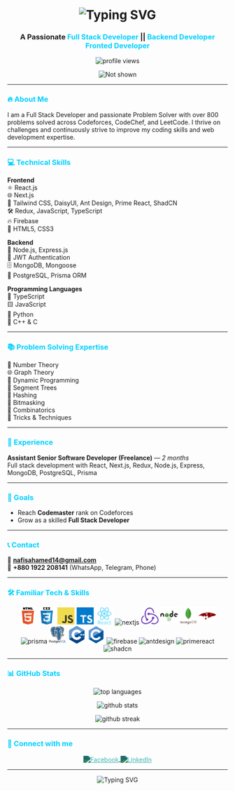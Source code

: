 <h1 align="center">
    <img src="https://readme-typing-svg.herokuapp.com?font=Fira+Code&size=30&duration=3000&pause=1000&color=00D0FF&center=true&vCenter=true&width=435&lines=Hi+there%2C+I'm+Nafis!;Welcome+to+my+GitHub!" alt="Typing SVG" />
</h1>

<h3 align="center">
    A Passionate <span style="color: rgb(0, 208, 255);">Full Stack Developer</span> || <span style="color: rgb(0, 208, 255);">Backend Developer</span>  <span style="color: rgb(0, 208, 255);">Fronted Developer</span>
</h3>

<p align="center">
    <img src="https://komarev.com/ghpvc/?username=nafis200&label=Profile%20views&color=00d0ff&style=flat" alt="profile views" />
</p>

<p align="center">
    <img src="https://i.postimg.cc/5NtM2q3y/web-development1.png" alt="Not shown" width="600" />
</p>

---

<h3 align="left" style="color: rgb(0, 208, 255);">🔥 About Me</h3>

<p>
I am a Full Stack Developer and passionate Problem Solver with over 800 problems solved across Codeforces, CodeChef, and LeetCode. I thrive on challenges and continuously strive to improve my coding skills and web development expertise.
</p>

---

<h3 align="left" style="color: rgb(0, 208, 255);">💻 Technical Skills</h3>

**Frontend**  
⚛️ React.js  
🌐 Next.js  
🎨 Tailwind CSS, DaisyUI, Ant Design, Prime React, ShadCN  
🛠️ Redux, JavaScript, TypeScript  
🔥 Firebase  
🧱 HTML5, CSS3  

**Backend**  
🚀 Node.js, Express.js  
🔐 JWT Authentication  
🗄️ MongoDB, Mongoose  
🐘 PostgreSQL, Prisma ORM  

**Programming Languages**  
💠 TypeScript  
🟨 JavaScript  
🐍 Python  
💙 C++ & C  

---

<h3 align="left" style="color: rgb(0, 208, 255);">📚 Problem Solving Expertise</h3>

🔢 Number Theory  
🌐 Graph Theory  
🔄 Dynamic Programming  
🌲 Segment Trees  
🔑 Hashing  
🔢 Bitmasking  
🎲 Combinatorics  
🧩 Tricks & Techniques  

---

<h3 align="left" style="color: rgb(0, 208, 255);">🚀 Experience</h3>

**Assistant Senior Software Developer (Freelance)** — *2 months*  
Full stack development with React, Next.js, Redux, Node.js, Express, MongoDB, PostgreSQL, Prisma

---

<h3 align="left" style="color: rgb(0, 208, 255);">🎯 Goals</h3>

- Reach **Codemaster** rank on Codeforces  
- Grow as a skilled **Full Stack Developer**  

---

<h3 align="left" style="color: rgb(0, 208, 255);">📞 Contact</h3>

📧 **nafisahamed14@gmail.com**  
📱 **+880 1922 208141** (WhatsApp, Telegram, Phone)

---

<h3 align="left" style="color: rgb(0, 208, 255);">🛠️ Familiar Tech & Skills</h3>

<p align="center">
    <img src="https://raw.githubusercontent.com/devicons/devicon/master/icons/html5/html5-original-wordmark.svg" alt="html5" width="40" height="40" />
    <img src="https://raw.githubusercontent.com/devicons/devicon/master/icons/css3/css3-original-wordmark.svg" alt="css3" width="40" height="40" />
    <img src="https://raw.githubusercontent.com/devicons/devicon/master/icons/javascript/javascript-original.svg" alt="javascript" width="40" height="40" />
    <img src="https://raw.githubusercontent.com/devicons/devicon/master/icons/typescript/typescript-original.svg" alt="typescript" width="40" height="40" />
    <img src="https://raw.githubusercontent.com/devicons/devicon/master/icons/react/react-original-wordmark.svg" alt="react" width="40" height="40" />
    <img src="https://cdn.worldvectorlogo.com/logos/next-js.svg" alt="nextjs" width="40" height="40" />
    <img src="https://raw.githubusercontent.com/devicons/devicon/master/icons/redux/redux-original.svg" alt="redux" width="40" height="40" />
    <img src="https://raw.githubusercontent.com/devicons/devicon/master/icons/nodejs/nodejs-original-wordmark.svg" alt="nodejs" width="40" height="40" />
    <img src="https://raw.githubusercontent.com/devicons/devicon/master/icons/mongodb/mongodb-original-wordmark.svg" alt="mongodb" width="40" height="40" />
    <img src="https://raw.githubusercontent.com/devicons/devicon/master/icons/mongoose/mongoose-original.svg" alt="mongoose" width="40" height="40" />
    <img src="https://www.vectorlogo.zone/logos/prismaio/prismaio-icon.svg" alt="prisma" width="40" height="40" />
    <img src="https://raw.githubusercontent.com/devicons/devicon/master/icons/postgresql/postgresql-original-wordmark.svg" alt="postgresql" width="40" height="40" />
    <img src="https://raw.githubusercontent.com/devicons/devicon/master/icons/cplusplus/cplusplus-original.svg" alt="cplusplus" width="40" height="40" />
    <img src="https://raw.githubusercontent.com/devicons/devicon/master/icons/c/c-original.svg" alt="c" width="40" height="40" />
    <img src="https://www.vectorlogo.zone/logos/firebase/firebase-icon.svg" alt="firebase" width="40" height="40" />
    <img src="https://avatars.githubusercontent.com/u/121015623?s=200&v=4" alt="antdesign" width="40" height="40" title="Ant Design" />
    <img src="https://avatars.githubusercontent.com/u/1711643?s=200&v=4" alt="primereact" width="40" height="40" title="PrimeReact" />
    <img src="https://raw.githubusercontent.com/shadcn.png" alt="shadcn" width="40" height="40" title="ShadCN" />
</p>

---

<h3 align="left" style="color: rgb(0, 208, 255);">📊 GitHub Stats</h3>

<p align="center">
    <img src="https://github-readme-stats.vercel.app/api/top-langs?username=nafis200&show_icons=true&locale=en&layout=compact&theme=react&bg_color=1F222E&title_color=00D0FF&icon_color=00D0FF&text_color=FFFFFF&hide_border=true&langs_count=10" alt="top languages" />
</p>

<p align="center">
    <img src="https://github-readme-stats.vercel.app/api?username=nafis200&show_icons=true&locale=en&theme=react&bg_color=1F222E&title_color=00D0FF&icon_color=00D0FF&text_color=FFFFFF&hide_border=true" alt="github stats" />
</p>

<p align="center">
    <img src="https://github-readme-streak-stats.herokuapp.com/?user=nafis200&theme=react&background=1F222E&ring=00D0FF&fire=00D0FF&currStreakNum=FFFFFF&currStreakLabel=00D0FF&sideNums=FFFFFF&sideLabels=00D0FF&dates=FFFFFF&hide_border=true" alt="github streak" />
</p>

---

<h3 align="left" style="color: rgb(0, 208, 255);">🤝 Connect with me</h3>

<p align="center">
    <a href="https://www.facebook.com/profile.php?id=100077678432442" target="blank">
        <img align="center" src="https://raw.githubusercontent.com/rahuldkjain/github-profile-readme-generator/master/src/images/icons/Social/facebook.svg" alt="Facebook" height="30" width="40" style="filter: invert(70%) sepia(54%) saturate(463%) hue-rotate(130deg) brightness(86%) contrast(84%);" />
    </a>
    <a href="https://www.linkedin.com/in/n-ahamed/" target="blank">
        <img align="center" src="https://i.postimg.cc/GhxyJrw9/317750-linkedin-icon.png" alt="LinkedIn" height="30" width="40" style="filter: invert(70%) sepia(54%) saturate(463%) hue-rotate(130deg) brightness(86%) contrast(84%);" />
    </a>
</p>

---

<p align="center">
    <img src="https://readme-typing-svg.herokuapp.com?font=Fira+Code&size=18&duration=2000&pause=1000&color=00D0FF&center=true&vCenter=true&width=800&lines=The+only+way+to+do+great+work+is+to+love+what+you+do.+-+Steve+Jobs" alt="Typing SVG" />
</p>
